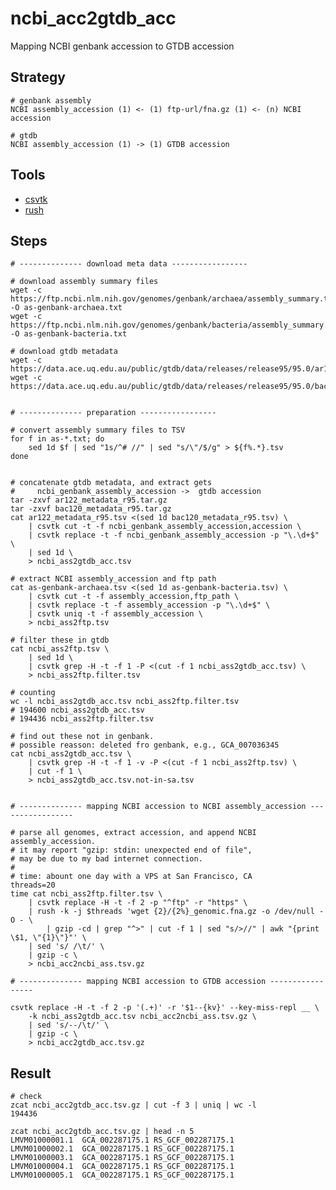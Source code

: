 # ncbi_acc2gtdb_acc

Mapping NCBI genbank accession to GTDB accession

## Strategy

    # genbank assembly
    NCBI assembly_accession (1) <- (1) ftp-url/fna.gz (1) <- (n) NCBI accession
    
    # gtdb
    NCBI assembly_accession (1) -> (1) GTDB accession

## Tools

- [csvtk](https://github.com/shenwei356/csvtk)
- [rush](https://github.com/shenwei356/rush/)
    
## Steps

    # -------------- download meta data -----------------
    
    # download assembly summary files
    wget -c https://ftp.ncbi.nlm.nih.gov/genomes/genbank/archaea/assembly_summary.txt -O as-genbank-archaea.txt
    wget -c https://ftp.ncbi.nlm.nih.gov/genomes/genbank/bacteria/assembly_summary.txt -O as-genbank-bacteria.txt 
    
    # download gtdb metadata
    wget -c https://data.ace.uq.edu.au/public/gtdb/data/releases/release95/95.0/ar122_metadata_r95.tar.gz
    wget -c https://data.ace.uq.edu.au/public/gtdb/data/releases/release95/95.0/bac120_metadata_r95.tar.gz 
       
    
    # -------------- preparation -----------------
    
    # convert assembly summary files to TSV
    for f in as-*.txt; do 
        sed 1d $f | sed "1s/^# //" | sed "s/\"/$/g" > ${f%.*}.tsv
    done
    

    # concatenate gtdb metadata, and extract gets
    #     ncbi_genbank_assembly_accession ->  gtdb accession
    tar -zxvf ar122_metadata_r95.tar.gz
    tar -zxvf bac120_metadata_r95.tar.gz        
    cat ar122_metadata_r95.tsv <(sed 1d bac120_metadata_r95.tsv) \
        | csvtk cut -t -f ncbi_genbank_assembly_accession,accession \
        | csvtk replace -t -f ncbi_genbank_assembly_accession -p "\.\d+$" \
        | sed 1d \
        > ncbi_ass2gtdb_acc.tsv
        
    # extract NCBI assembly_accession and ftp path
    cat as-genbank-archaea.tsv <(sed 1d as-genbank-bacteria.tsv) \
        | csvtk cut -t -f assembly_accession,ftp_path \
        | csvtk replace -t -f assembly_accession -p "\.\d+$" \
        | csvtk uniq -t -f assembly_accession \
        > ncbi_ass2ftp.tsv
    
    # filter these in gtdb
    cat ncbi_ass2ftp.tsv \
        | sed 1d \
        | csvtk grep -H -t -f 1 -P <(cut -f 1 ncbi_ass2gtdb_acc.tsv) \
        > ncbi_ass2ftp.filter.tsv
    
    # counting
    wc -l ncbi_ass2gtdb_acc.tsv ncbi_ass2ftp.filter.tsv
    # 194600 ncbi_ass2gtdb_acc.tsv
    # 194436 ncbi_ass2ftp.filter.tsv
    
    # find out these not in genbank.
    # possible reasson: deleted fro genbank, e.g., GCA_007036345
    cat ncbi_ass2gtdb_acc.tsv \
        | csvtk grep -H -t -f 1 -v -P <(cut -f 1 ncbi_ass2ftp.tsv) \
        | cut -f 1 \
        > ncbi_ass2gtdb_acc.tsv.not-in-sa.tsv 

    
    # -------------- mapping NCBI accession to NCBI assembly_accession -----------------
    
    # parse all genomes, extract accession, and append NCBI assembly_accession.
    # it may report "gzip: stdin: unexpected end of file",
    # may be due to my bad internet connection.
    #
    # time: abount one day with a VPS at San Francisco, CA
    threads=20
    time cat ncbi_ass2ftp.filter.tsv \
        | csvtk replace -H -t -f 2 -p "^ftp" -r "https" \
        | rush -k -j $threads 'wget {2}/{2%}_genomic.fna.gz -o /dev/null -O - \
            | gzip -cd | grep "^>" | cut -f 1 | sed "s/>//" | awk "{print \$1, \"{1}\"}"' \
        | sed 's/ /\t/' \
        | gzip -c \
        > ncbi_acc2ncbi_ass.tsv.gz
        
    # -------------- mapping NCBI accession to GTDB accession -----------------
    
    csvtk replace -H -t -f 2 -p '(.+)' -r '$1--{kv}' --key-miss-repl __ \
        -k ncbi_ass2gtdb_acc.tsv ncbi_acc2ncbi_ass.tsv.gz \
        | sed 's/--/\t/' \
        | gzip -c \
        > ncbi_acc2gtdb_acc.tsv.gz

        
## Result

    # check
    zcat ncbi_acc2gtdb_acc.tsv.gz | cut -f 3 | uniq | wc -l
    194436
    
    zcat ncbi_acc2gtdb_acc.tsv.gz | head -n 5
    LMVM01000001.1  GCA_002287175.1 RS_GCF_002287175.1
    LMVM01000002.1  GCA_002287175.1 RS_GCF_002287175.1
    LMVM01000003.1  GCA_002287175.1 RS_GCF_002287175.1
    LMVM01000004.1  GCA_002287175.1 RS_GCF_002287175.1
    LMVM01000005.1  GCA_002287175.1 RS_GCF_002287175.1
